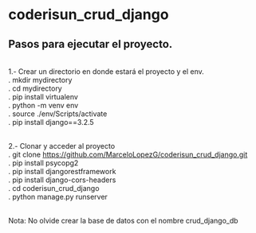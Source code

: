 # coderisun_crud_django

Pasos para ejecutar el proyecto.
<br/>
--------------------------------------------------------------
<br/>
1.- Crear un directorio en donde estará el proyecto y el env.
<br/>
 . mkdir mydirectory
 <br/>
 . cd mydirectory
 <br/>
 . pip install virtualenv
 <br/>
 . python -m venv env
 <br/>
 . source ./env/Scripts/activate
 <br/>
 . pip install django==3.2.5
<br/>
<br/>

2.- Clonar y acceder al proyecto
<br/>
. git clone https://github.com/MarceloLopezG/coderisun_crud_django.git
<br/>
. pip install psycopg2
<br/>
. pip install djangorestframework
<br/>
. pip install django-cors-headers
<br/>
. cd coderisun_crud_django
<br/>
. python manage.py runserver
<br/><br/>

Nota: No olvide crear la base de datos con el nombre crud_django_db
